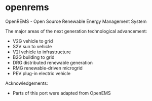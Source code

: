 # openrems
OpenREMS - Open Source  Renewable Energy Management System

The major areas of the next generation technological advancement:
- V2G     vehicle to grid
- S2V     sun to vehicle
- V2I     vehicle to infrastructure
- B2G     building to grid
- DRG     distributed renewable generation
- RMG     renewable-driven microgrid
- PEV     plug-in electric vehicle



Acknowledgements:
- Parts of this port were adapted from OpenEMS

